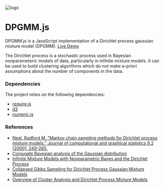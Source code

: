 <img src="http://chrisschuette.github.io/DPGMM.js/logo.png" alt="logo"></img>

DPGMM.js
========

DPGMM.js is a JavaScript implementation of a Dirichlet process gaussian mixture model (DPGMM). [Live Demo](http://chrisschuette.github.io/DPGMM.js/demo/)

The Dirichlet process is a stochastic process used in Bayesian nonparameteric models of data, particularly in infinite mixture models. It can be used to build clustering algorithms which do not make a-priori assumptions about the number of components in the data.

### Dependencies ###
The project relies on the following dependencies:
* [require.js](http://requirejs.org/)
* [d3](http://d3js.org/)
* [numeric.js](http://www.numericjs.com/)

### References ###
* [Neal, Radford M. "Markov chain sampling methods for Dirichlet process mixture models." Journal of computational and graphical statistics 9.2 (2000): 249-265.](http://amstat.tandfonline.com/doi/abs/10.1080/10618600.2000.10474879#.U8Uc5v5X8nc)
* [Conjugate Bayesian analysis of the Gaussian distribution](http://www.cs.ubc.ca/~murphyk/Papers/bayesGauss.pdf)
* [Infinite Mixture Models with Nonparametric Bayes and the Dirichlet Process](http://blog.echen.me/2012/03/20/infinite-mixture-models-with-nonparametric-bayes-and-the-dirichlet-process/)
* [Collapsed Gibbs Sampling for Dirichlet Process Gaussian Mixture Models](http://snippyhollow.github.io/blog/2013/03/10/collapsed-gibbs-sampling-for-dirichlet-process-gaussian-mixture-models/)
* [Overview of Cluster Analysis and Dirichlet Process Mixture Models](http://blog.datumbox.com/overview-of-cluster-analysis-and-dirichlet-process-mixture-models/)
